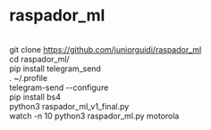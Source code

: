 # raspador_ml

<br>git clone https://github.com/juniorguidi/raspador_ml
<br>cd raspador_ml/
<br>pip install telegram_send
<br>. ~/.profile
<br>telegram-send --configure
<br>pip install bs4
<br>python3 raspador_ml_v1_final.py
<br>watch -n 10 python3 raspador_ml.py motorola